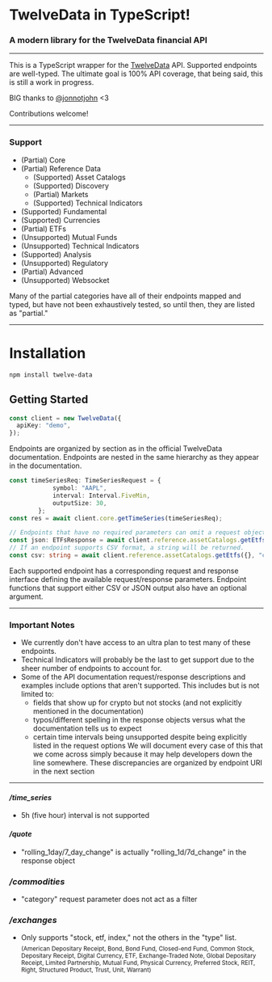 # TwelveData in TypeScript!
### A modern library for the TwelveData financial API
---------
This is a TypeScript wrapper for the [TwelveData](https://www.twelvedata.com) API. Supported endpoints are well-typed.
The ultimate goal is 100% API coverage, that being said, this is still a work in progress.

BIG thanks to [@jonnotjohn](https://github.com/jonnotjohn) <3

Contributions welcome!

---
### Support
- (Partial)     Core
- (Partial)     Reference Data
  - (Supported) Asset Catalogs
  - (Supported) Discovery
  - (Partial)   Markets 
  - (Supported) Technical Indicators
- (Supported)   Fundamental 
- (Supported)   Currencies
- (Partial) ETFs 
- (Unsupported) Mutual Funds
- (Unsupported) Technical Indicators
- (Supported)   Analysis 
- (Unsupported) Regulatory
- (Partial)     Advanced
- (Unsupported) Websocket

Many of the partial categories have all of their endpoints mapped and typed, but have not been exhaustively tested, so until then, they are listed as "partial."

---
# Installation

```
npm install twelve-data
```

## Getting Started
```typescript
const client = new TwelveData({
  apiKey: "demo",
});
```
Endpoints are organized by section as in the official TwelveData documentation. 
Endpoints are nested in the same hierarchy as they appear in the documentation.

```typescript
const timeSeriesReq: TimeSeriesRequest = {
            symbol: "AAPL",
            interval: Interval.FiveMin,
            outputSize: 30,
        };
const res = await client.core.getTimeSeries(timeSeriesReq);
```

```typescript
// Endpoints that have no required parameters can omit a request object.
const json: ETFsResponse = await client.reference.assetCatalogs.getEtfs();
// If an endpoint supports CSV format, a string will be returned.
const csv: string = await client.reference.assetCatalogs.getEtfs({}, "csv");

```
Each supported endpoint has a corresponding request and response interface defining the available request/response parameters.
Endpoint functions that support either CSV or JSON output also have an optional argument.


---
### Important Notes
- We currently don't have access to an ultra plan to test many of these endpoints. 
- Technical Indicators will probably be the last to get support due to the sheer number of endpoints to account for.
- Some of the API documentation request/response descriptions and examples include options that aren't supported. This includes but is not limited to: 
  - fields that show up for crypto but not stocks (and not explicitly mentioned in the documentation)
  - typos/different spelling in the response objects versus what the documentation tells us to expect
  - certain time intervals being unsupported despite being explicitly listed in the request options
We will document every case of this that we come across simply because it may help developers down the line somewhere. These discrepancies are organized by endpoint URI in the next section

---

#### */time_series*
- 5h (five hour) interval is not supported

#### */quote*
- "rolling_1day/7_day_change" is actually "rolling_1d/7d_change" in the response object

### */commodities*
- "category" request parameter does not act as a filter

### */exchanges*
- Only supports "stock, etf, index," not the others in the "type" list. </br><sub>(American Depositary Receipt, Bond, Bond Fund, Closed-end Fund, Common Stock, Depositary Receipt, Digital Currency, ETF, Exchange-Traded Note, Global Depositary Receipt, Limited Partnership, Mutual Fund, Physical Currency, Preferred Stock, REIT, Right, Structured Product, Trust, Unit, Warrant)</sub>

